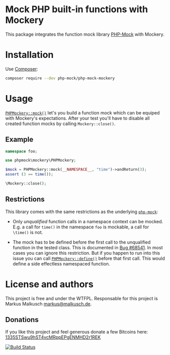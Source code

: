 # Mock PHP built-in functions with Mockery

This package integrates the function mock library
[PHP-Mock](https://github.com/php-mock/php-mock) with Mockery.

# Installation

Use [Composer](https://getcomposer.org/):

```sh
composer require --dev php-mock/php-mock-mockery
```

# Usage

[`PHPMockery::mock()`](http://php-mock.github.io/php-mock-mockery/api/class-phpmock.mockery.PHPMockery.html#_mock)
let's you build a function mock which can be equiped
with Mockery's expectations. After your test you'll have to disable all created
function mocks by calling `Mockery::close()`.

## Example

```php
namespace foo;

use phpmock\mockery\PHPMockery;

$mock = PHPMockery::mock(__NAMESPACE__, "time")->andReturn(3);
assert (3 == time());

\Mockery::close();
```

## Restrictions

This library comes with the same restrictions as the underlying
[`php-mock`](https://github.com/php-mock/php-mock#requirements-and-restrictions):

* Only *unqualified* function calls in a namespace context can be mocked.
  E.g. a call for `time()` in the namespace `foo` is mockable,
  a call for `\time()` is not.

* The mock has to be defined before the first call to the unqualified function
  in the tested class. This is documented in [Bug #68541](https://bugs.php.net/bug.php?id=68541).
  In most cases you can ignore this restriction. But if you happen to run into
  this issue you can call [`PHPMockery::define()`](http://php-mock.github.io/php-mock-mockery/api/class-phpmock.mockery.PHPMockery.html#_define)
  before that first call. This would define a side effectless namespaced function.

# License and authors

This project is free and under the WTFPL.
Responsable for this project is Markus Malkusch markus@malkusch.de.

## Donations

If you like this project and feel generous donate a few Bitcoins here:
[1335STSwu9hST4vcMRppEPgENMHD2r1REK](bitcoin:1335STSwu9hST4vcMRppEPgENMHD2r1REK)

[![Build Status](https://travis-ci.org/php-mock/php-mock-mockery.svg?branch=master)](https://travis-ci.org/php-mock/php-mock-mockery)
